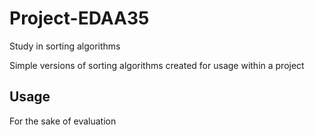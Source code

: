 # Project-EDAA35
Study in sorting algorithms 

Simple versions of sorting algorithms created for usage within a project
## Usage
For the sake of evaluation 


